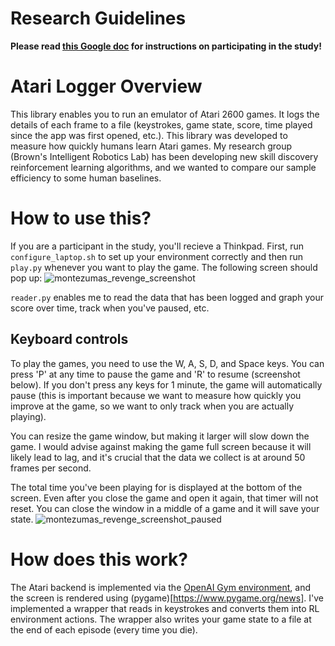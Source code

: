 # Research Guidelines
**Please read [this Google doc](https://docs.google.com/document/d/1kmVjI3rQDpYbZ9f0FFH9Xrlej-UiO0njGLf4rNWkiOE/edit?usp=sharing) for instructions on participating in the study!**

# Atari Logger Overview
This library enables you to run an emulator of Atari 2600 games. It logs the details of each frame to a file (keystrokes, game state, score, time played since the app was first opened, etc.). This library was developed to measure how quickly humans learn Atari games. My research group (Brown's Intelligent Robotics Lab) has been developing new skill discovery reinforcement learning algorithms, and we wanted to compare our sample efficiency to some human baselines.

# How to use this?
If you are a participant in the study, you'll recieve a Thinkpad. First, run `configure_laptop.sh` to set up your environment correctly and then run `play.py` whenever you want to play the game. The following screen should pop up:
![montezumas_revenge_screenshot](https://github.com/kshitijsachan/atari_logger/assets/29048943/03e27741-9561-425c-b5df-9f1059c5066f)

`reader.py` enables me to read the data that has been logged and graph your score over time, track when you've paused, etc.

## Keyboard controls
To play the games, you need to use the W, A, S, D, and Space keys. You can press 'P' at any time to pause the game and 'R' to resume (screenshot below). If you don't press any keys for 1 minute, the game will automatically pause (this is important because we want to measure how quickly you improve at the game, so we want to only track when you are actually playing).

You can resize the game window, but making it larger will slow down the game. I would advise against making the game full screen because it will likely lead to lag, and it's crucial that the data we collect is at around 50 frames per second.

The total time you've been playing for is displayed at the bottom of the screen. Even after you close the game and open it again, that timer will not reset. You can close the window in a middle of a game and it will save your state.
![montezumas_revenge_screenshot_paused](https://github.com/kshitijsachan/atari_logger/assets/29048943/ec9c76be-51eb-4eea-b872-f2cc573049ef)


# How does this work?
The Atari backend is implemented via the [OpenAI Gym environment](https://github.com/openai/gym), and the screen is rendered using (pygame)[https://www.pygame.org/news]. I've implemented a wrapper that reads in keystrokes and converts them into RL environment actions. The wrapper also writes your game state to a file at the end of each episode (every time you die).
